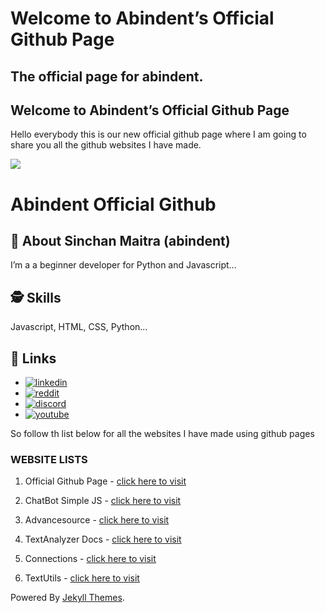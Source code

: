 
Welcome to Abindent’s Official Github Page
==========================================

The official page for abindent.
-------------------------------

Welcome to Abindent’s Official Github Page
------------------------------------------

Hello everybody this is our new official github page where I am going to share you all the github websites I have made.

![](https://i.imgur.com/orfhf4u.png?1)

Abindent Official Github
========================

🚀 About Sinchan Maitra (abindent)
----------------------------------

I’m a a beginner developer for Python and Javascript…

🕵️‍ Skills
-----------

Javascript, HTML, CSS, Python…

🔗 Links
--------

*   [![linkedin](https://img.shields.io/badge/linkedin-0A66C2?style=for-the-badge&logo=linkedin&logoColor=white)](https://www.linkedin.com/in/sinchan-maitra-22a303217/)
*   [![reddit](https://img.shields.io/reddit/subreddit-subscribers/Abindent?style=social)](https://reddit.com/r/Abindent)
*   [![discord](https://img.shields.io/discord/843750265554206740)](https://discord.com/invite/dFW3gG7gPy)
*   [![youtube](https://img.shields.io/youtube/channel/subscribers/UCYCtnmYa44736S7GbfnbYoQ?style=social)](https://tiny.cc/DiscoHuge-YT)

So follow th list below for all the websites I have made using github pages

### WEBSITE LISTS

1) Official Github Page - [click here to visit](https://abindent.github.io/)

2) ChatBot Simple JS - [click here to visit](https://abindent.github.io/chatbot-simple-js/)

3) Advancesource - [click here to visit](https://abindent.github.io/advancesource/)

4) TextAnalyzer Docs - [click here to visit](https://abindent.github.io/textanalyzer/)

5) Connections - [click here to visit](https://abindent.github.io/connections/)

6) TextUtils - [click here to visit](https://abindent.github.io/TextUtils/)

Powered By [Jekyll Themes](https://jekyll-themes.com/).
